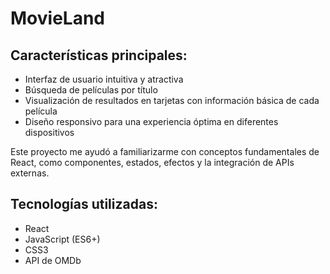 # MovieLand

## Características principales:

- Interfaz de usuario intuitiva y atractiva
- Búsqueda de películas por título
- Visualización de resultados en tarjetas con información básica de cada película
- Diseño responsivo para una experiencia óptima en diferentes dispositivos

Este proyecto me ayudó a familiarizarme con conceptos fundamentales de React, como componentes, estados, efectos y la integración de APIs externas.

## Tecnologías utilizadas:

- React
- JavaScript (ES6+)
- CSS3
- API de OMDb
